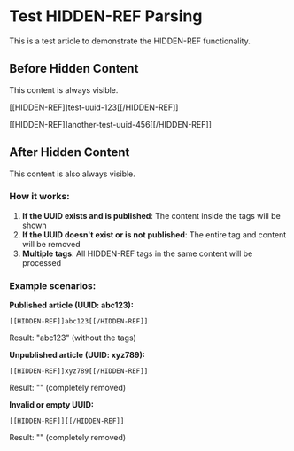 # Test HIDDEN-REF Parsing

This is a test article to demonstrate the HIDDEN-REF functionality.

## Before Hidden Content

This content is always visible.

[[HIDDEN-REF]]test-uuid-123[[/HIDDEN-REF]]

[[HIDDEN-REF]]another-test-uuid-456[[/HIDDEN-REF]]

## After Hidden Content

This content is also always visible.

### How it works:

1. **If the UUID exists and is published**: The content inside the tags will be shown
2. **If the UUID doesn't exist or is not published**: The entire tag and content will be removed
3. **Multiple tags**: All HIDDEN-REF tags in the same content will be processed

### Example scenarios:

**Published article (UUID: abc123):**
```
[[HIDDEN-REF]]abc123[[/HIDDEN-REF]]
```
Result: "abc123" (without the tags)

**Unpublished article (UUID: xyz789):**
```
[[HIDDEN-REF]]xyz789[[/HIDDEN-REF]]
```
Result: "" (completely removed)

**Invalid or empty UUID:**
```
[[HIDDEN-REF]][[/HIDDEN-REF]]
```
Result: "" (completely removed)
